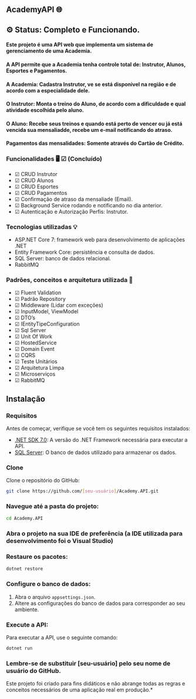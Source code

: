 ## AcademyAPI 🌐

## ⚙️ Status: Completo e Funcionando.

#### Este projeto é uma API web que implementa um sistema de gerenciamento de uma Academia.
#### A API permite que a Academia tenha controle total de: Instrutor, Alunos, Esportes e Pagamentos.
#### A Academia: Cadastra Instrutor, ve se está disponivel na região e de acordo com a especialidade dele.
#### O Instrutor: Monta o treino do Aluno, de acordo com a dificuldade e qual atividade escolhida pelo aluno.
#### O Aluno: Recebe seus treinos e quando está perto de vencer ou já está vencida sua mensaliadde, recebe um e-mail notificando do atraso.
#### Pagamentos das mensalidades: Somente através do Cartão de Crédito.


### Funcionalidades 🖥️  ☑ (Concluído)


- ☑ CRUD Instrutor
- ☑ CRUD Alunos
- ☑ CRUD Esportes
- ☑ CRUD Pagamentos
- ☑ Confirmação de atraso da mensaliade (Email).
- ☑ Background Service rodando e notificando no dia anterior.
- ☑ Autenticação e Autorização Perfis: Instrutor.
  

### Tecnologias utilizadas 💡


- ASP.NET Core 7: framework web para desenvolvimento de aplicações .NET
- Entity Framework Core: persistência e consulta de dados.
- SQL Server: banco de dados relacional.
- RabbitMQ  

### Padrões, conceitos e arquitetura utilizada 📂


- ☑ Fluent Validation
- ☑ Padrão Repository
- ☑ Middleware (Lidar com exceções)
- ☑ InputModel, ViewModel
- ☑ DTO’s 
- ☑ IEntityTipeConfiguration 
- ☑ Sql Server 
- ☑ Unit Of Work
- ☑ HostedService
- ☑ Domain Event
- ☑ CQRS
- ☑ Teste Unitários
- ☑ Arquitetura Limpa
- ☑ Microserviços
- ☑ RabbitMQ

 
## Instalação

### Requisitos

Antes de começar, verifique se você tem os seguintes requisitos instalados:

- [.NET SDK 7.0](https://dotnet.microsoft.com/download/dotnet/8.0): A versão do .NET Framework necessária para executar a API.
- [SQL Server](https://www.microsoft.com/en-us/sql-server): O banco de dados utilizado para armazenar os dados.

### Clone

Clone o repositório do GitHub:

```bash
git clone https://github.com/[seu-usuário]/Academy.API.git
```

### Navegue até a pasta do projeto:

```bash
cd Academy.API
```

### Abra o projeto na sua IDE de preferência (a IDE utilizada para desenvolvimento foi o Visual Studio)

### Restaure os pacotes:

```bash
dotnet restore
````

### Configure o banco de dados:

1. Abra o arquivo `appsettings.json`.
2. Altere as configurações do banco de dados para corresponder ao seu ambiente.

### Execute a API:

Para executar a API, use o seguinte comando:

```bash
dotnet run
```

### Lembre-se de substituir [seu-usuário] pelo seu nome de usuário do GitHub.

Este projeto foi criado para fins didáticos e não abrange todas as regras e conceitos necessários de uma aplicação real em produção.*
 
